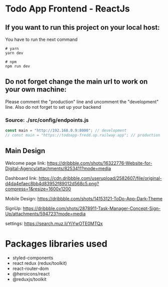 # Todo App Frontend - ReactJs

## If you want to run this project on your local host:

You have to run the next command

```shell
# yarn
yarn dev

# npm
npm run dev
```

## Do not forget change the main url to work on your own machine:

Please comment the "production" line and uncomment the "development" line.
Also do not forget to set up your backend

### Source: ./src/config/endpoints.js

```js
const main = "http://192.168.0.9:8000"; // development
// const main = "https://todoapp-fredd.up.railway.app"; // production
```

## Main Design

Welcome page link: https://dribbble.com/shots/16322776-Website-for-Digital-Agency/attachments/8253411?mode=media

Dashboard link: https://cdn.dribbble.com/userupload/2582607/file/original-d4da4efaec8bb4d83952f89012d568c5.png?compress=1&resize=1600x1200

Mobile Design: https://dribbble.com/shots/14153121-ToDo-App-Dark-Theme

SignUp: https://dribbble.com/shots/2878911-Task-Manager-Concept-Sign-Up/attachments/594723?mode=media

settings: https://search.muz.li/YjYwOTE0MTQx

# Packages libraries used

- styled-components
- react redux (redux/toolkit)
- react-router-dom
- @heroicons/react
- @reduxjs/toolkit

